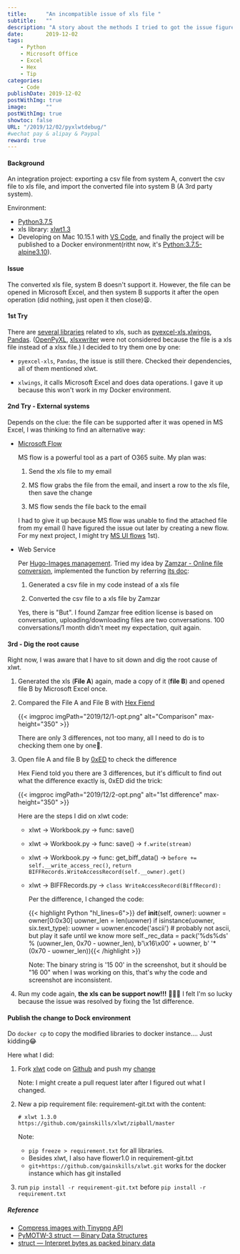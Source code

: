 ```yaml
---
title:      "An incompatible issue of xls file "
subtitle:   ""
description: "A story about the methods I tried to got the issue figured out"
date:       2019-12-02
tags:
    - Python
    - Microsoft Office
    - Excel
    - Hex
    - Tip
categories:
    - Code
publishDate: 2019-12-02
postWithImg: true
image:      ""
postWithImg: true
showtoc: false
URL: "/2019/12/02/pyxlwtdebug/"
#wechat pay & alipay & Paypal
reward: true
---
```

#### Background

An integration project: exporting a csv file from system A, convert the csv file to xls file, and import the converted file into system B (A 3rd party system).

Environment:

- [Python3.7.5](https://www.python.org/downloads/release/python-375/)
- xls library: [xlwt1.3](https://github.com/python-excel/xlwt/releases)
- Developing on Mac 10.15.1 with [VS Code](/2019/11/15/vscode-as-idle-for-django/), and finally the project will be published to a Docker environment(ritht now, it's [Python:3.7.5-alpine3.10](https://hub.docker.com/_/python/)).

#### Issue

The converted xls file, system B doesn't support it. However, the file can be opened in Microsoft Excel, and then system B supports it after the open operation (did nothing, just open it then close)😫.

#### 1st Try

There are [several libraries](http://www.python-excel.org/) related to xls, such as [pyexcel-xls](https://pypi.org/project/pyexcel-xls/),[xlwings](https://github.com/xlwings/xlwings), [Pandas](https://github.com/pandas-dev/pandas). ([OpenPyXL](https://openpyxl.readthedocs.io/en/stable/), [xlsxwriter](https://github.com/jmcnamara/XlsxWriter) were not considered because the file is a xls file instead of a xlsx file.) I decided to try them one by one:

- ```pyexcel-xls```, ```Pandas```, the issue is still there. Checked their dependencies, all of them mentioned xlwt.

- ```xlwings```, it calls Microsoft Excel and does data operations. I gave it up because this won't work in my Docker environment.

#### 2nd Try - External systems

Depends on the clue: the file can be supported after it was opened in MS Excel, I was thinking to find an alternative way:

- [Microsoft Flow](https://flow.microsoft.com/en-us/)

    MS flow is a powerful tool as a part of O365 suite. My plan was:

    1. Send the xls file to my email

    2. MS flow grabs the file from the email, and insert a row to the xls file, then save the change

    3. MS flow sends the file back to the email

    I had to give it up because MS flow was unable to find the attached file from my email (I have figured the issue out later by creating a new flow. For my next project, I might try [MS UI flows](https://docs.microsoft.com/en-us/power-automate/ui-flows/overview) 1st).


- Web Service

    Per [Hugo-Images management](/2019/01/25/post-img-mgmt-hugo/#before-start). Tried my idea by [Zamzar - Online file conversion](https://www.zamzar.com/),  implemented the function by referring [its doc](https://developers.zamzar.com/docs):

    1. Generated a csv file in my code instead of a xls file

    2. Converted the csv file to a xls file by Zamzar

    Yes, there is "But". I found Zamzar free edition license is based on conversation, uploading/downloading files are two conversations. 100 conversations/1 month didn't meet my expectation, quit again.


#### 3rd - Dig the root cause

Right now, I was aware that I have to sit down and dig the root cause of xlwt.

1. Generated the xls (**File A**) again, made a copy of it (**file B**) and opened file B by Microsoft Excel once.

2. Compared the File A and File B with [Hex Fiend](http://ridiculousfish.com/hexfiend/)

    {{< imgproc imgPath="2019/12/1-opt.png" alt="Comparison" max-height="350" >}}

    There are only 3 differences, not too many, all I need to do is to checking them one by one💪.

3. Open file A and file B by [0xED](https://www.suavetech.com/0xed/0xed.html) to check the difference

    Hex Fiend told you there are 3 differences, but it's difficult to find out what the difference exactly is, 0xED did the trick:

    {{< imgproc imgPath="2019/12/2-opt.png" alt="1st difference" max-height="350" >}}

    Here are the steps I did on xlwt code:

    - xlwt -> Workbook.py -> func: save()

    - xlwt -> Workbook.py -> func: save() -> ```f.write(stream)```

    - xlwt -> Workbook.py -> func: get_biff_data() -> ```before += self.__write_access_rec()```, ```return BIFFRecords.WriteAccessRecord(self.__owner).get()```

    - xlwt -> BIFFRecords.py -> ```class WriteAccessRecord(BiffRecord):```

        Per the difference, I changed the code:

        {{< highlight Python "hl_lines=6">}}
        def __init__(self, owner):
            uowner = owner[0:0x30]
            uowner_len = len(uowner)
            if isinstance(uowner, six.text_type):
                uowner = uowner.encode('ascii')  # probably not ascii, but play it safe until we know more
            self._rec_data = pack('%ds%ds' % (uowner_len, 0x70 - uowner_len), b'\x16\x00' + uowner, b' '*(0x70 - uowner_len)){{< /highlight >}}

        Note: The binary string is '15 00' in the screenshot, but it should be "16 00" when I was working on this, that's why the code and screenshot are inconsistent.

4. Run my code again, __the xls can be support now!!!__ 🎉🎆😂 I felt I'm so lucky because the issue was resolved by fixing the 1st difference.

#### Publish the change to Dock environment

Do ```docker cp``` to copy the modified libraries to docker instance.... Just kidding😂

Here what I did:

1. Fork [xlwt](https://github.com/python-excel/xlwt) code on [Github](https://github.com/gainskills/xlwt) and push my [change](https://github.com/gainskills/xlwt/commit/21a17833d6200da93b45b92300831473345e976b)

    Note: I might create a pull request later after I figured out what I changed.

2. New a pip requirement file: requirement-git.txt with the content:

    ```text
    # xlwt 1.3.0
    https://github.com/gainskills/xlwt/zipball/master
    ```

    Note:
    - ```pip freeze > requirement.txt``` for all libraries.
    - Besides xlwt, I also have flower1.0 in requirement-git.txt
    - ```git+https://github.com/gainskills/xlwt.git``` works for the docker instance which has git installed

3. run ```pip install -r requirement-git.txt``` before ```pip install -r requirement.txt```

##### Reference

- [Compress images with Tinypng API](/2019/01/25/post-img-mgmt-hugo/#before-start)
- [PyMOTW-3 struct — Binary Data Structures](https://pymotw.com/3/struct/)
- [struct — Interpret bytes as packed binary data](https://docs.python.org/3/library/struct.html)

